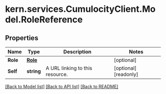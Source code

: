 # kern.services.CumulocityClient.Model.RoleReference

## Properties

Name | Type | Description | Notes
------------ | ------------- | ------------- | -------------
**Role** | [**Role**](Role.md) |  | [optional] 
**Self** | **string** | A URL linking to this resource. | [optional] [readonly] 

[[Back to Model list]](../README.md#documentation-for-models) [[Back to API list]](../README.md#documentation-for-api-endpoints) [[Back to README]](../README.md)


